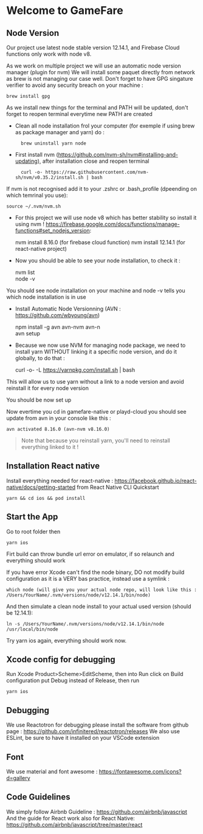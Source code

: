 # Welcome to GameFare

## Node Version

Our project use latest node stable version 12.14.1, and Firebase Cloud functions only work with node v8.

As we work on multiple project we will use an automatic node version manager (plugin for nvm)
We will install some paquet directly from network as brew is not managing our case well. Don't forget to have GPG singature verifier to avoid any security breach on your machine :  

    brew install gpg

As we install new things for the terminal and PATH will be updated, don't forget to reopen terminal everytime new PATH are created

- Clean all node installation frol your computer (for exemple if using brew as package manager and yarn) do :  

        brew uninstall yarn node

- First install nvm (https://github.com/nvm-sh/nvm#installing-and-updating), after installation close and reopen terminal  

        curl -o- https://raw.githubusercontent.com/nvm-sh/nvm/v0.35.2/install.sh | bash

If nvm is not recognised add it to your .zshrc or .bash_profile (dpeending on which temrinal you use):  

    source ~/.nvm/nvm.sh

- For this project we will use node v8 which has better stability so install it using nvm ! https://firebase.google.com/docs/functions/manage-functions#set_nodejs_version:  

    nvm install 8.16.0 (for firebase cloud function)
    nvm install 12.14.1 (for react-native project)

- Now you should be able to see your node installation, to check it :  

    nvm list  
    node -v

You should see node installation on your machine and node -v tells you which node installation is in use

- Install Automatic Node Versionning (AVN : https://github.com/wbyoung/avn)  

    npm install -g avn avn-nvm avn-n  
    avn setup

- Because we now use NVM for managing node package, we need to install yarn WITHOUT linking it a specific node version, and do it globally, to do that :  

    curl -o- -L https://yarnpkg.com/install.sh | bash

This will allow us to use yarn without a link to a node version and avoid reinstall it for every node version

You should be now set up 

Now evertime you cd in gamefare-native or playd-cloud you should see update from avn in your console like this :

    avn activated 8.16.0 (avn-nvm v8.16.0)

> Note that because you reinstall yarn, you'll need to reinstall everything linked to it !

## Installation React native

Install everything needed for react-native : https://facebook.github.io/react-native/docs/getting-started from React Native CLI Quickstart

    yarn && cd ios && pod install

## Start the App

Go to root folder then

    yarn ios

Firt build can throw bundle url error on emulator, if so relaunch and everything should work

If you have error Xcode can't find the node binary, DO not modify build configuration as it is a VERY bas practice, instead use a symlink :

    which node (will give you your actual node repo, will look like this : /Users/YourName/.nvm/versions/node/v12.14.1/bin/node)

And then simulate a clean node install to your actual used version (should be 12.14.1):

    ln -s /Users/YourName/.nvm/versions/node/v12.14.1/bin/node /usr/local/bin/node

Try yarn ios again, everything should work now.

## Xcode config for debugging

Run Xcode Product>Scheme>EditScheme, then into Run click on Build configuration put Debug instead of Release, then run

    yarn ios

## Debugging

We use Reactotron for debugging please install the software from github page : https://github.com/infinitered/reactotron/releases
We also use ESLint, be sure to have it installed on your VSCode extension

## Font

We use material and font awesome : https://fontawesome.com/icons?d=gallery

## Code Guidelines

We simply follow Airbnb Guideline : https://github.com/airbnb/javascript
And the guide for React work also for React Native: https://github.com/airbnb/javascript/tree/master/react
